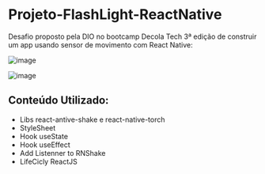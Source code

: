# Projeto-FlashLight-ReactNative

Desafio proposto pela DIO no bootcamp Decola Tech 3ª edição de construir um app usando sensor de movimento com React Native:

![image](https://user-images.githubusercontent.com/34349005/169425491-a064c814-1244-4ded-8bd2-d05025d2816b.png)

![image](https://user-images.githubusercontent.com/34349005/169425509-2430b2a9-e808-4eb7-8df6-c5d01f439130.png)


## Conteúdo Utilizado:

- Libs react-antive-shake e react-native-torch
- StyleSheet
- Hook useState
- Hook useEffect
- Add Listenner to RNShake
- LifeCicly ReactJS
